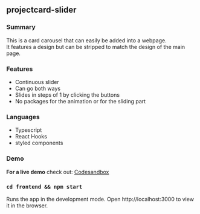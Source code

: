 ## projectcard-slider

### Summary
This is a card carousel that can easily be added into a webpage. <br/>
It features a design but can be stripped to match the design of the main page.<br/>

### Features
- Continuous slider
- Can go both ways
- Slides in steps of 1 by clicking the buttons
- No packages for the animation or for the sliding part

### Languages
- Typescript
- React Hooks
- styled components
### Demo
**For a live demo** check out: [Codesandbox](https://codesandbox.io/s/project-card-slider-dk2uqz)

### `cd frontend && npm start`
Runs the app in the development mode.
Open http://localhost:3000 to view it in the browser.
